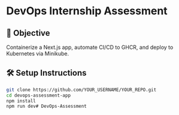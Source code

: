 # DevOps Internship Assessment

## 🚀 Objective
Containerize a Next.js app, automate CI/CD to GHCR, and deploy to Kubernetes via Minikube.

## 🛠️ Setup Instructions
```bash
git clone https://github.com/YOUR_USERNAME/YOUR_REPO.git
cd devops-assessment-app
npm install
npm run dev# DevOps-Assessment
